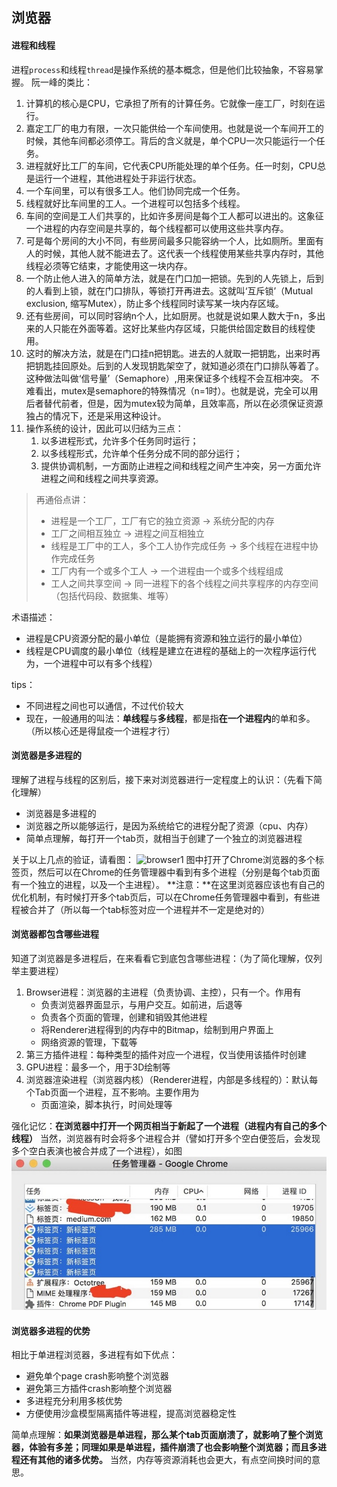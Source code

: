 ## 浏览器

#### 进程和线程
进程`process`和线程`thread`是操作系统的基本概念，但是他们比较抽象，不容易掌握。
阮一峰的类比：
1. 计算机的核心是CPU，它承担了所有的计算任务。它就像一座工厂，时刻在运行。
2. 嘉定工厂的电力有限，一次只能供给一个车间使用。也就是说一个车间开工的时候，其他车间都必须停工。背后的含义就是，单个CPU一次只能运行一个任务。
3. 进程就好比工厂的车间，它代表CPU所能处理的单个任务。任一时刻，CPU总是运行一个进程，其他进程处于非运行状态。
4. 一个车间里，可以有很多工人。他们协同完成一个任务。
5. 线程就好比车间里的工人。一个进程可以包括多个线程。
6. 车间的空间是工人们共享的，比如许多房间是每个工人都可以进出的。这象征一个进程的内存空间是共享的，每个线程都可以使用这些共享内存。
7. 可是每个房间的大小不同，有些房间最多只能容纳一个人，比如厕所。里面有人的时候，其他人就不能进去了。这代表一个线程使用某些共享内存时，其他线程必须等它结束，才能使用这一块内存。
8. 一个防止他人进入的简单方法，就是在门口加一把锁。先到的人先锁上，后到的人看到上锁，就在门口排队，等锁打开再进去。这就叫‘互斥锁’（Mutual exclusion, 缩写Mutex），防止多个线程同时读写某一块内存区域。
9. 还有些房间，可以同时容纳n个人，比如厨房。也就是说如果人数大于n，多出来的人只能在外面等着。这好比某些内存区域，只能供给固定数目的线程使用。
10. 这时的解决方法，就是在门口挂n把钥匙。进去的人就取一把钥匙，出来时再把钥匙挂回原处。后到的人发现钥匙架空了，就知道必须在门口排队等着了。这种做法叫做‘信号量’（Semaphore）,用来保证多个线程不会互相冲突。
不难看出，mutex是semaphore的特殊情况（n=1时）。也就是说，完全可以用后者替代前者，但是，因为mutex较为简单，且效率高，所以在必须保证资源独占的情况下，还是采用这种设计。
11. 操作系统的设计，因此可以归结为三点：
    1.  以多进程形式，允许多个任务同时运行；
    2.  以多线程形式，允许单个任务分成不同的部分运行；
    3.  提供协调机制，一方面防止进程之间和线程之间产生冲突，另一方面允许进程之间和线程之间共享资源。

> 再通俗点讲：
> - 进程是一个工厂，工厂有它的独立资源  -> 系统分配的内存
> - 工厂之间相互独立  -> 进程之间互相独立
> - 线程是工厂中的工人，多个工人协作完成任务  -> 多个线程在进程中协作完成任务
> - 工厂内有一个或多个工人  -> 一个进程由一个或多个线程组成
> - 工人之间共享空间  -> 同一进程下的各个线程之间共享程序的内存空间（包括代码段、数据集、堆等）

术语描述：
* 进程是CPU资源分配的最小单位（是能拥有资源和独立运行的最小单位）
* 线程是CPU调度的最小单位（线程是建立在进程的基础上的一次程序运行代为，一个进程中可以有多个线程）
  
tips：
* 不同进程之间也可以通信，不过代价较大
* 现在，一般通用的叫法：**单线程**与**多线程**，都是指**在一个进程内**的单和多。（所以核心还是得鼠疫一个进程才行）

#### 浏览器是多进程的
理解了进程与线程的区别后，接下来对浏览器进行一定程度上的认识：（先看下简化理解）
* 浏览器是多进程的
* 浏览器之所以能够运行，是因为系统给它的进程分配了资源（cpu、内存）
* 简单点理解，每打开一个tab页，就相当于创建了一个独立的浏览器进程

关于以上几点的验证，请看图：
![browser1](./images/brower1.jpg)
图中打开了Chrome浏览器的多个标签页，然后可以在Chrome的任务管理器中看到有多个进程（分别是每个tab页面有一个独立的进程，以及一个主进程）。
**注意：**在这里浏览器应该也有自己的优化机制，有时候打开多个tab页后，可以在Chrome任务管理器中看到，有些进程被合并了（所以每一个tab标签对应一个进程并不一定是绝对的）

#### 浏览器都包含哪些进程
知道了浏览器是多进程后，在来看看它到底包含哪些进程：（为了简化理解，仅列举主要进程）
1. Browser进程：浏览器的主进程（负责协调、主控），只有一个。作用有
   - 负责浏览器界面显示，与用户交互。如前进，后退等
   - 负责各个页面的管理，创建和销毁其他进程
   - 将Renderer进程得到的内存中的Bitmap，绘制到用户界面上
   - 网络资源的管理，下载等
2. 第三方插件进程：每种类型的插件对应一个进程，仅当使用该插件时创建
3. GPU进程：最多一个，用于3D绘制等
4. 浏览器渲染进程（浏览器内核）（Renderer进程，内部是多线程的）：默认每个Tab页面一个进程，互不影响。主要作用为
   - 页面渲染，脚本执行，时间处理等

强化记忆：**在浏览器中打开一个网页相当于新起了一个进程（进程内有自己的多个线程）**
当然，浏览器有时会将多个进程合并（譬如打开多个空白便签后，会发现多个空白表演也被合并成了一个进程），如图
![browser2](./images/browser2.jpg)

#### 浏览器多进程的优势
相比于单进程浏览器，多进程有如下优点：
* 避免单个page crash影响整个浏览器
* 避免第三方插件crash影响整个浏览器
* 多进程充分利用多核优势
* 方便使用沙盒模型隔离插件等进程，提高浏览器稳定性
  
简单点理解：**如果浏览器是单进程，那么某个tab页面崩溃了，就影响了整个浏览器，体验有多差；同理如果是单进程，插件崩溃了也会影响整个浏览器；而且多进程还有其他的诸多优势。**
当然，内存等资源消耗也会更大，有点空间换时间的意思。
